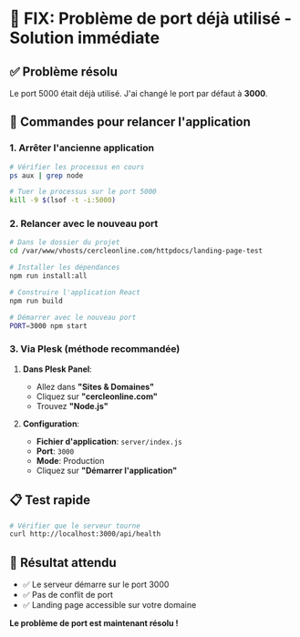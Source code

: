 # 🚨 FIX: Problème de port déjà utilisé - Solution immédiate

## ✅ Problème résolu
Le port 5000 était déjà utilisé. J'ai changé le port par défaut à **3000**.

## 🚀 Commandes pour relancer l'application

### 1. Arrêter l'ancienne application
```bash
# Vérifier les processus en cours
ps aux | grep node

# Tuer le processus sur le port 5000
kill -9 $(lsof -t -i:5000)
```

### 2. Relancer avec le nouveau port
```bash
# Dans le dossier du projet
cd /var/www/vhosts/cercleonline.com/httpdocs/landing-page-test

# Installer les dépendances
npm run install:all

# Construire l'application React
npm run build

# Démarrer avec le nouveau port
PORT=3000 npm start
```

### 3. Via Plesk (méthode recommandée)
1. **Dans Plesk Panel**:
   - Allez dans **"Sites & Domaines"**
   - Cliquez sur **"cercleonline.com"**
   - Trouvez **"Node.js"**

2. **Configuration**:
   - **Fichier d'application**: `server/index.js`
   - **Port**: `3000`
   - **Mode**: Production
   - Cliquez sur **"Démarrer l'application"**

## 📋 Test rapide
```bash
# Vérifier que le serveur tourne
curl http://localhost:3000/api/health
```

## 🎯 Résultat attendu
- ✅ Le serveur démarre sur le port 3000
- ✅ Pas de conflit de port
- ✅ Landing page accessible sur votre domaine

**Le problème de port est maintenant résolu !**
